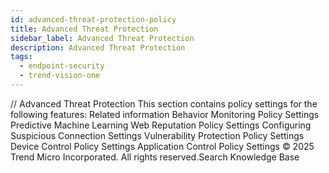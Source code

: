 ```yaml
---
id: advanced-threat-protection-policy
title: Advanced Threat Protection
sidebar_label: Advanced Threat Protection
description: Advanced Threat Protection
tags:
  - endpoint-security
  - trend-vision-one
---
```


/*<![CDATA[*/ $('#title').html($('meta[name=map-description]').attr('content')); /*]]>*/ Advanced Threat Protection This section contains policy settings for the following features: Related information Behavior Monitoring Policy Settings Predictive Machine Learning Web Reputation Policy Settings Configuring Suspicious Connection Settings Vulnerability Protection Policy Settings Device Control Policy Settings Application Control Policy Settings © 2025 Trend Micro Incorporated. All rights reserved.Search Knowledge Base